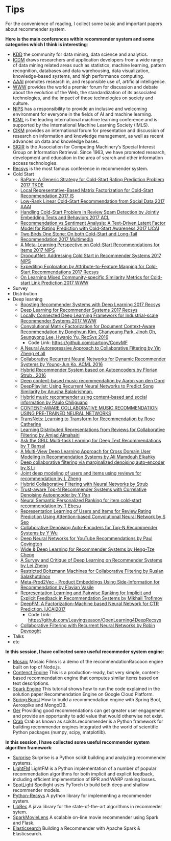# Tips
For the convenience of reading, I collect some basic and important papers about recommender system.

**Here is the main conferences within recommender system and some categories which I think is interesting**:
 - [KDD](http://www.kdd.org/) the community for data mining, data science and analytics.
 - [ICDM](http://www.cs.uvm.edu/~icdm/) draws researchers and application developers from a wide range of data mining related areas such as statistics, machine learning, pattern recognition, databases and data warehousing, data visualization, knowledge-based systems, and high performance computing. 
 - [AAAI](https://www.aaai.org/)  promotes research in, and responsible use of, artificial intelligence.
 - [WWW](http://www.iw3c2.org/) provides the world a premier forum for discussion and debate about the evolution of the Web, the standardization of its associated technologies, and the impact of those technologies on society and culture.
 - [NIPS](https://nips.cc/) has a responsibility to provide an inclusive and welcoming environment for everyone in the fields of AI and machine learning.
 - [ICML](https://icml.cc/) is the leading international machine learning conference and is supported by the International Machine Learning Society (IMLS).
 - [CIKM](http://www.cikmconference.org/) provides an international forum for presentation and discussion of research on information and knowledge management, as well as recent advances on data and knowledge bases.
 - [SIGIR](http://sigir.org/)  is the Association for Computing Machinery’s Special Interest Group on Information Retrieval. Since 1963, we have promoted research, development and education in the area of search and other information access technologies.
 - [Recsys](https://recsys.acm.org/) is the most famous conference in recommender system. 
 - Cold Start
   - [RaPare: A Generic Strategy for Cold-Start Rating Prediction Problem 2017 TKDE](https://dl.acm.org/citation.cfm?doid=3108148)
   - [Local Representative-Based Matrix Factorization for Cold-Start Recommendation 2017 IS](https://dl.acm.org/citation.cfm?doid=3108148)
   - [Low-Rank Linear Cold-Start Recommendation from Social Data 2017 AAAI](https://aaai.org/ocs/index.php/AAAI/AAAI17/paper/view/14828)
   - [Handling Cold-Start Problem in Review Spam Detection by Jointly Embedding Texts and Behaviors 2017 ACL](http://aclweb.org/anthology/P17-1034)
   - [Recommendation vs Sentiment Analysis: A Text-Driven Latent Factor Model for Rating Prediction with Cold-Start Awareness 2017 IJCAI](https://www.ijcai.org/proceedings/2017/382)
   - [Two Birds One Stone: On both Cold-Start and Long-Tail Recommendation 2017 Multimedia](https://dl.acm.org/citation.cfm?doid=3123266.3123316)
   - [A Meta-Learning Perspective on Cold-Start Recommendations for Items 2017 NIPS](http://papers.nips.cc/paper/7266-a-meta-learning-perspective-on-cold-start-recommendations-for-items)
   - [DropoutNet: Addressing Cold Start in Recommender Systems 2017 NIPS](http://papers.nips.cc/paper/7081-dropoutnet-addressing-cold-start-in-recommender-systems)
   - [Expediting Exploration by Attribute-to-Feature Mapping for Cold-Start Recommendations 2017 Recsys](https://dl.acm.org/citation.cfm?doid=3109859.3109880)
   - [On Learning Mixed Community-specific Similarity Metrics for Cold-start Link Prediction 2017 WWW](https://dl.acm.org/citation.cfm?doid=3041021.3054269)
 - Survey
 - Distribution
 - Deep learning
   - [Boosting Recommender Systems with Deep Learning 2017 Recsys](https://dl.acm.org/citation.cfm?doid=3109859.3109926)
   - [Deep Learning for Recommender Systems 2017 Recsys](https://dl.acm.org/citation.cfm?doid=3109859.3109933)
   - [Locally Connected Deep Learning Framework for Industrial-scale Recommender Systems 2017 WWW](https://dl.acm.org/citation.cfm?doid=3041021.3054227)
   - [Convolutional Matrix Factorization for Document Context-Aware Recommendation by Donghyun Kim, Chanyoung Park, Jinoh Oh, Seungyong Lee, Hwanjo Yu, RecSys 2016](http://dm.postech.ac.kr/~cartopy/ConvMF/)
     - Code Link: https://github.com/cartopy/ConvMF
   - [A Neural Autoregressive Approach to Collaborative Filtering by Yin Zheng et all](http://proceedings.mlr.press/v48/zheng16.pdf)
   - [Collaborative Recurrent Neural Networks for Dynamic Recommender Systems by Young-Jun Ko. ACML 2016](http://proceedings.mlr.press/v63/ko101.pdf)
   - [Hybrid Recommender System based on Autoencoders by Florian Strub . 2016](https://arxiv.org/pdf/1606.07659.pdf)
   - [Deep content-based music recommendation by Aaron van den Oord](https://papers.nips.cc/paper/5004-deep-content-based-music-recommendation.pdf)
   - [DeepPlaylist: Using Recurrent Neural Networks to Predict Song Similarity by Anusha Balakrishnan.](https://cs224d.stanford.edu/reports/BalakrishnanDixit.pdf)
   - [Hybrid music recommender using content-based and social information by  Paulo Chiliguano](http://ieeexplore.ieee.org/document/7472151)
   - [CONTENT-AWARE COLLABORATIVE MUSIC RECOMMENDATION USING PRE-TRAINED NEURAL NETWORKS](http://ismir2015.uma.es/articles/290_Paper.pdf)
   - [TransNets: Learning to Transform for Recommendation  by Rose Catherine](https://arxiv.org/abs/1704.02298) 
   - [Learning Distributed Representations from Reviews for Collaborative Filtering by  	Amjad Almahairi](http://dl.acm.org/citation.cfm?id=2800192)
   - [Ask the GRU: Multi-task Learning for Deep Text Recommendations by T Bansal](https://arxiv.org/pdf/1609.02116.pdf)
   - [A Multi-View Deep Learning Approach for Cross Domain User Modeling in Recommendation Systems by Ali Mamdouh Elkahky](http://sonyis.me/paperpdf/frp1159-songA-www-2015.pdf)
   - [Deep collaborative filtering via marginalized denoising auto-encoder by S Li](https://pdfs.semanticscholar.org/ff29/2f00055d8221c42d4831679db9d3872b6fbd.pdf)
   - [Joint deep modeling of users and items using reviews for recommendation by L Zheng](https://arxiv.org/pdf/1701.04783)
   - [Hybrid Collaborative Filtering with Neural Networks by Strub](https://pdfs.semanticscholar.org/fcbd/179590c30127cafbd00fd7087b47818406bc.pdf)
   - [Trust-aware Top-N Recommender Systems with Correlative Denoising Autoencoder by Y Pan](https://arxiv.org/pdf/1703.01760)
   - [Neural Semantic Personalized Ranking for item cold-start recommendation by T Ebesu](http://www.cse.scu.edu/~yfang/NSPR.pdf)
   - [Representation Learning of Users and Items for Review Rating Prediction Using Attention-based Convolutional Neural Network by S Seo](http://mlrec.org/2017/papers/paper8.pdf)
   - [Collaborative Denoising Auto-Encoders for Top-N Recommender Systems by Y Wu](http://alicezheng.org/papers/wsdm16-cdae.pdf)
   - [Deep Neural Networks for YouTube Recommendations by Paul Covington](https://static.googleusercontent.com/media/research.google.com/en//pubs/archive/45530.pdf)
   - [Wide & Deep Learning for Recommender Systems by Heng-Tze Cheng](https://arxiv.org/abs/1606.07792)
   - [A Survey and Critique of Deep Learning on Recommender Systems by Lei Zheng](http://bdsc.lab.uic.edu/docs/survey-critique-deep.pdf)
   - [Restricted Boltzmann Machines for Collaborative Filtering by Ruslan Salakhutdinov](http://www.machinelearning.org/proceedings/icml2007/papers/407.pdf)
   - [Meta-Prod2Vec - Product Embeddings Using Side-Information for Recommendation by Flavian Vasile](https://arxiv.org/pdf/1607.07326.pdf)
   - [Representation Learning and Pairwise Ranking for Implicit and Explicit Feedback in Recommendation Systems by Mikhail Trofimov](https://arxiv.org/abs/1705.00105)
   - [DeepFM: A Factorization-Machine based Neural Network for CTR Prediction. IJCAI2017](https://arxiv.org/abs/1703.04247) 
     - Code Link: https://github.com/Leavingseason/OpenLearning4DeepRecsys
   - [Collaborative Filtering with Recurrent Neural Networks by Robin Devooght](https://arxiv.org/pdf/1608.07400.pdf)
 - Talks
 - etc
 
**In this session, I have collected some useful recommeder system engine**:
 - [Mosaic](https://github.com/guymorita/Mosaic-Films---Recommendation-Engine-Demo) Mosaic Films is a demo of the recommendationRaccoon engine built on top of Node.js.
 - [Contenct Engine](https://github.com/groveco/content-engine) This is a production-ready, but very simple, content-based recommendation engine that computes similar items based on text descriptions.
 - [Spark Engine](https://github.com/GoogleCloudPlatform/spark-recommendation-engine) This tutorial shows how to run the code explained in the solution paper Recommendation Engine on Google Cloud Platform. 
 - [Spring Boost](https://github.com/aerospike/recommendation-engine-example) How to build a recommendation engine with Spring Boot, Aerospike and MongoDB.
 - [Ger](https://github.com/grahamjenson/ger) Providing good recommendations can get greater user engagement and provide an opportunity to add value that would otherwise not exist.
 - [Crab](https://muricoca.github.io/crab/index.html) Crab as known as scikits.recommender is a Python framework for building recommender engines integrated with the world of scientific Python packages (numpy, scipy, matplotlib).

**In this session, I have collected some useful recommender system algorithm framework**:
 - [Surprise](https://github.com/NicolasHug/Surprise) Surprise is a Python scikit building and analyzing recommender systems.
 - [LightFM](https://github.com/lyst/lightfm) LightFM is a Python implementation of a number of popular recommendation algorithms for both implicit and explicit feedback, including efficient implementation of BPR and WARP ranking losses.
 - [SpotLight](https://github.com/maciejkula/spotlight) Spotlight uses PyTorch to build both deep and shallow recommender models.
 - [Python-Recsys](https://github.com/ocelma/python-recsys) A python library for implementing a recommender system.
 - [LibRec](https://www.librec.net/) A java library for the state-of-the-art algorithms in recommeder sytem.
 - [SparkMovieLens](https://github.com/jadianes/spark-movie-lens) A scalable on-line movie recommender using Spark and Flask.
 - [Elasticsearch](https://github.com/IBM/elasticsearch-spark-recommender) Building a Recommender with Apache Spark & Elasticsearch.
